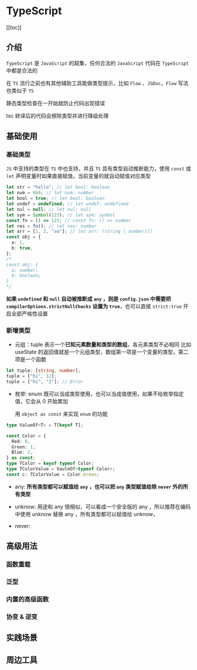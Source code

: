 # TypeScript

[[toc]]

## 介绍

`TypeScript` 是 `JavaScript` 的超集，任何合法的 `JavaScript` 代码在 `TypeScript` 中都是合法的

在 `TS` 流行之前也有其他辅助工具能做类型提示，比如 `Flow` 、`JSDoc`，`Flow` 写法也类似于 `TS`

静态类型检查在一开始就防止代码出现错误

tsc 转译后的代码会擦除类型并进行降级处理

## 基础使用

### 基础类型

`JS` 中支持的类型在 `TS` 中也支持，并且 `TS` 具有类型自动推断能力，使用 `const` 或 `let` 声明变量时如果直接赋值，当前变量的就自动赋值对应类型

```ts
let str = "hello"; // let bool: boolean
let num = 666; // let num: number
let bool = true; // let bool: boolean
let undef = undefined; // let undef: undefined
let nul = null; // let nul: null
let sym = Symbol(123); // let sym: symbol
const fn = () => 123; // const fn: () => number
let res = fn(); // let res: number
let arr = [1, 2, "aa"]; // let arr: (string | number)[]
const obj = {
  a: 1,
  b: true,
};
/*
const obj: {
  a: number;
  b: boolean;
}
*/
```

**如果 `undefined` 和 `null` 自动被推断成 `any` ，则是 `config.json` 中需要把 `compilerOptions.strictNullChecks` 设置为 `true`**，也可以直接 `strict:true` 开启全部严格性设置

### 新增类型

- 元组：tuple 表示一个**已知元素数量和类型的数组**，各元素类型不必相同
  比如 useState 的返回值就是一个元组类型，数组第一项是一个变量的类型，第二项是一个函数

```ts
let tuple: [string, number];
tuple = ["hi", 12];
tuple = ["hi", "2"]; // Error
```

- 枚举: enum 既可以当成类型使用，也可以当成值使用，如果不给枚举指定值，它会从 0 开始累加

  用 `object as const` 来实现 `enum` 的功能

```ts
type ValueOf<T> = T[keyof T];

const Color = {
  Red: 0,
  Green: 1,
  Blue: 2,
} as const;
type TColor = keyof typeof Color;
type TColorValue = VauleOf<typeof Color>;
const c: TColorValue = Color.Green;
```

- any: **所有类型都可以赋值给 `any` ，也可以把 `any` 类型赋值给除 `never` 外的所有类型**

- unknow: 用途和 any 很相似，可以看成一个安全版的 any ，所以推荐在编码中使用 unknow 替换 any ，所有类型都可以赋值给 unknow，

- never:

## 高级用法

### 函数重载

### 泛型

### 内置的高级函数

### 协变 & 逆变

## 实践场景

## 周边工具
